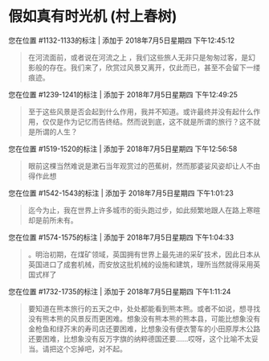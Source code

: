 # 假如真有时光机 (村上春树)

您在位置 #1132-1133的标注 | 添加于 2018年7月5日星期四 下午12:45:12

>在河流面前，或者说在河流之上 ，我们这些旅人无非只是匆匆过客，是幻影般的存在。我们来了，欣赏过风景又离开，仅此而已，甚至不会留下一缕痕迹。

您在位置 #1239-1241的标注 | 添加于 2018年7月5日星期四 下午12:49:25

>至于这些风景是否会起到什么作用，我并不知道。或许最终并没有起什么作用，仅仅是作为记忆而告终结。然而说到底，这不就是所谓的旅行？这不就是所谓的人生？

您在位置 #1519-1520的标注 | 添加于 2018年7月5日星期四 下午12:56:58

>眼前这棵当然难说是漱石当年观赏过的芭蕉树，然而那婆娑风姿却让人不由得作此想

您在位置 #1542-1543的标注 | 添加于 2018年7月5日星期四 下午1:01:23

>迄今为止，我在世界上许多城市的街头跑过步，如此频繁地跟人在路上寒暄却是前所未有。

您在位置 #1574-1575的标注 | 添加于 2018年7月5日星期四 下午1:04:33

>。明治初期，在煤矿领域，英国拥有世界上最先进的采矿技术，因此日本从英国进口了成套机械，而安放这批机械的设施和建筑，理所当然就得采用英国式样了

您在位置 #1732-1735的标注 | 添加于 2018年7月5日星期四 下午1:11:24

>要知道在熊本旅行的五天之中，处处都能看到熊本熊。或者不如说，想寻找没有熊本熊的风景反而更困难。想象没有熊本熊的熊本县，可能比想象没有金枪鱼和绿芥末的寿司店还要困难，比想象没有便衣警车的小田原厚木公路还要困难，比想象没有反万字旗的纳粹德国还要……哎呀，这个比喻不太妥当。请把这个忘掉吧，对不起。